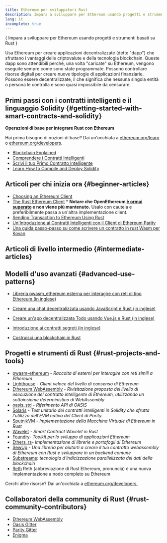 ```yaml
---
title: Ethereum per sviluppatori Rust
description: Impara a sviluppare per Ethereum usando progetti e strumenti basati su Rust
lang: it
incomplete: true
---
```


{
<FeaturedText>Impara a sviluppare per Ethereum usando progetti e strumenti basati su Rust</FeaturedText>
}

Usa Ethereum per creare applicazioni decentralizzate (dette "dapp") che sfruttano i vantaggi delle criptovalute e della tecnologia blockchain. Queste dapp sono attendibili perché, una volta "caricate" su Ethereum, vengono eseguite sempre come sono state programmate. Possono controllare risorse digitali per creare nuove tipologie di applicazioni finanziarie. Possono essere decentralizzate, il che significa che nessuna singola entità o persona le controlla e sono quasi impossibile da censurare.

## Primi passi con i contratti intelligenti e il linguaggio Solidity \{#getting-started-with-smart-contracts-and-solidity}

**Operazioni di base per integrare Rust con Ethereum**

Hai prima bisogno di nozioni di base? Dai un'occhiata a [ethereum.org/learn](/learn/) o [ethereum.org/developers](/developers/).

- [Blockchain Explained](https://kauri.io/article/d55684513211466da7f8cc03987607d5/blockchain-explained)
- [Comprendere i Contratti Intelligenti](https://kauri.io/article/e4f66c6079e74a4a9b532148d3158188/ethereum-101-part-5-the-smart-contract)
- [Scrivi il tuo Primo Contratto Intelligente](https://kauri.io/article/124b7db1d0cf4f47b414f8b13c9d66e2/remix-ide-your-first-smart-contract)
- [Learn How to Compile and Deploy Solidity](https://kauri.io/article/973c5f54c4434bb1b0160cff8c695369/understanding-smart-contract-compilation-and-deployment)

## Articoli per chi inizia ora \{#beginner-articles}

- [Choosing an Ethereum Client](https://www.trufflesuite.com/docs/truffle/reference/choosing-an-ethereum-client)
- [The Rust Ethereum Client](https://openethereum.github.io/) \* **Notare che OpenEthereum [è ormai superato](https://medium.com/openethereum/gnosis-joins-erigon-formerly-turbo-geth-to-release-next-gen-ethereum-client-c6708dd06dd) e non viene più mantenuto.** Usalo con cautela e preferibilmente passa a un'altra implementazione client.
- [Sending Transaction to Ethereum Using Rust](https://kauri.io/#collections/A%20Hackathon%20Survival%20Guide/sending-ethereum-transactions-with-rust/)
- [Un'Introduzione ai Contratti Intelligenti con il Client di Ethereum Parity](https://wiki.parity.io/Smart-Contracts)
- [Una guida passo-passo su come scrivere un contratto in rust Wasm per Kovan](https://github.com/paritytech/pwasm-tutorial)

## Articoli di livello intermedio \{#intermediate-articles}

## Modelli d'uso avanzati \{#advanced-use-patterns}

- [Libreria pwasm_ethereum esterna per interagire con reti di tipo Ethereum (in inglese)](https://github.com/openethereum/pwasm-ethereum)
- [Creare una chat decentralizzata usando JavaScript e Rust (in inglese)](https://medium.com/perlin-network/build-a-decentralized-chat-using-javascript-rust-webassembly-c775f8484b52)
- [Creare un'app decentralizzata Todo usando Vue.js e Rust (in inglese)](https://medium.com/@jjmace01/build-a-decentralized-todo-app-using-vue-js-rust-webassembly-5381a1895beb)

- [Introduzione ai contratti segreti (in inglese)](https://blog.enigma.co/getting-started-with-enigma-an-intro-to-secret-contracts-cdba4fe501c2)
- [Costruisci una blockchain in Rust](https://blog.logrocket.com/how-to-build-a-blockchain-in-rust/)

## Progetti e strumenti di Rust \{#rust-projects-and-tools}

- [pwasm-ethereum](https://github.com/paritytech/pwasm-ethereum) - _Raccolta di esterni per interagire con reti simili a Ethereum_
- [Lighthouse](https://github.com/sigp/lighthouse) - _Client veloce del livello di consenso di Ethereum_
- [Ethereum WebAssembly](https://ewasm.readthedocs.io/en/mkdocs/) - _Rivisitazione proposta del livello di esecuzione del contratto intelligente di Ethereum, utilizzando un sottoinsieme deterministico di WebAssembly_
- [oasis_std](https://docs.rs/oasis-std/0.2.7/oasis_std/) - _Riferimento API di OASIS_
- [Solaris](https://github.com/paritytech/sol-rs) - _Test unitario dei contratti intelligenti in Solidity che sfrutta l'utilizzo dell'EVM nativa del Client di Parity._
- [SputnikVM](https://github.com/rust-blockchain/evm) - _Implementazione della Macchina Virtuale di Ethereum in Rust_
- [Wavelet](https://wavelet.perlin.net/docs/smart-contracts) - _Smart Contract Wavelet in Rust_
- [Foundry](https://github.com/gakonst/foundry)- _Toolkit per lo sviluppo di applicazioni Ethereum_
- [Ethers_rs](https://github.com/gakonst/ethers-rs)- _Implementazione di librerie e portafogli di Ethereum_
- [SewUp](https://github.com/second-state/SewUp) - _Una libreria per aiutarti a creare il tuo contratto webassembly di Ethereum con Rust e sviluppare in un backend comune_
- [Substreams](https://github.com/streamingfast/substreams): _tecnologia d'indicizzazione parallelizzata dei dati della blockchain_
- [Reth](https://github.com/paradigmxyz/reth) Reth (abbreviazione di Rust Ethereum, pronuncia) è una nuova implementazione a nodo completo su Ethereum

Cerchi altre risorse? Dai un'occhiata a [ethereum.org/developers.](/developers/)

## Collaboratori della community di Rust \{#rust-community-contributors}

- [Ethereum WebAssembly](https://gitter.im/ewasm/Lobby)
- [Oasis Gitter](https://gitter.im/Oasis-official/Lobby)
- [Parity Gitter](https://gitter.im/paritytech/parity)
- [Enigma](https://discord.gg/SJK32GY)
